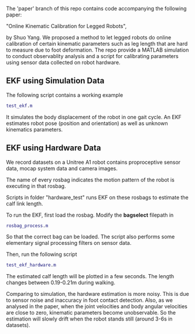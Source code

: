 The 'paper' branch of this repo contains code accompanying the following paper:

"Online Kinematic Calibration for Legged Robots",

by Shuo Yang. We proposed a method to let legged robots do online calibration of certain kinematic parameters such as leg length that are hard to measure due to foot deformation. The repo provide a MATLAB simulation to conduct observablity analysis and a script for calibrating parameters using sensor data collected on robot hardware. 

## EKF using Simulation Data
The following script contains a working example 
```matlab
test_ekf.m
```
It simulates the body displacement of the robot in one gait cycle. An EKF estimates robot pose (position and orientation) as well as unknown kinematics parameters. 


## EKF using Hardware Data
We record datasets on a Unitree A1 robot contains proproceptive sensor data, mocap system data and camera images. 

The name of every rosbag indicates the motion pattern of the robot is executing in that rosbag. 

Scripts in folder "hardware_test" runs EKF on these rosbags to estimate the calf link length.

To run the EKF, first load the rosbag. Modify the **bagselect** filepath in 
```matlab
rosbag_process.m
```
So that the correct bag can be loaded. The script also performs some elementary signal processing filters on sensor data.

Then, run the following script
```matlab
test_ekf_hardware.m
```

The estimated calf length will be plotted in a few seconds. The length changes between 0.19-0.21m during walking. 


Comparing to simulation, the hardware estimation is more noisy. This is due to sensor noise and inaccuracy in foot contact detection. Also, as we analysed in the paper, when the joint velocities and body angular velocities are close to zero, kinematic parameters become unobservable. So the estimation will slowly drift when the robot stands still (around 3-6s in datasets).

